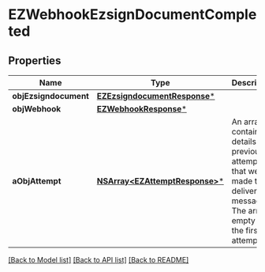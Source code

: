 # EZWebhookEzsignDocumentCompleted

## Properties
Name | Type | Description | Notes
------------ | ------------- | ------------- | -------------
**objEzsigndocument** | [**EZEzsigndocumentResponse***](EZEzsigndocumentResponse.md) |  | 
**objWebhook** | [**EZWebhookResponse***](EZWebhookResponse.md) |  | 
**aObjAttempt** | [**NSArray&lt;EZAttemptResponse&gt;***](EZAttemptResponse.md) | An array containing details of previous attempts that were made to deliver the message. The array is empty if it&#39;s the first attempt. | 

[[Back to Model list]](../README.md#documentation-for-models) [[Back to API list]](../README.md#documentation-for-api-endpoints) [[Back to README]](../README.md)



